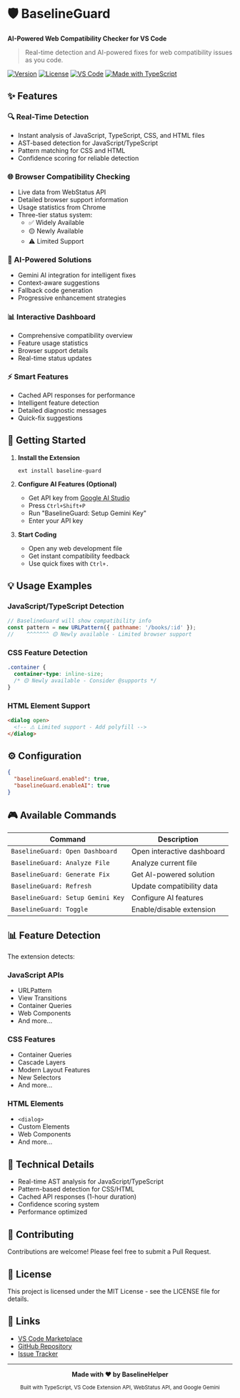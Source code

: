# 🛡️ BaselineGuard

**AI-Powered Web Compatibility Checker for VS Code**

> Real-time detection and AI-powered fixes for web compatibility issues as you code.

[![Version](https://img.shields.io/badge/version-2.0.0-blue.svg)](https://github.com/VPLALITHKISHORE/Extension_sample)
[![License](https://img.shields.io/badge/license-MIT-green.svg)](LICENSE)
[![VS Code](https://img.shields.io/badge/VS%20Code-1.74.0+-007ACC.svg)](https://code.visualstudio.com/)
[![Made with TypeScript](https://img.shields.io/badge/Made%20with-TypeScript-3178C6.svg)](https://www.typescriptlang.org/)

## ✨ Features

### 🔍 Real-Time Detection
- Instant analysis of JavaScript, TypeScript, CSS, and HTML files
- AST-based detection for JavaScript/TypeScript
- Pattern matching for CSS and HTML
- Confidence scoring for reliable detection

### 🌐 Browser Compatibility Checking
- Live data from WebStatus API
- Detailed browser support information
- Usage statistics from Chrome
- Three-tier status system:
  - ✅ Widely Available
  - 🟡 Newly Available
  - ⚠️ Limited Support

### 🤖 AI-Powered Solutions
- Gemini AI integration for intelligent fixes
- Context-aware suggestions
- Fallback code generation
- Progressive enhancement strategies

### 📊 Interactive Dashboard
- Comprehensive compatibility overview
- Feature usage statistics
- Browser support details
- Real-time status updates

### ⚡ Smart Features
- Cached API responses for performance
- Intelligent feature detection
- Detailed diagnostic messages
- Quick-fix suggestions

## 🚀 Getting Started

1. **Install the Extension**
   ```
   ext install baseline-guard
   ```

2. **Configure AI Features (Optional)**
   - Get API key from [Google AI Studio](https://aistudio.google.com/app/apikey)
   - Press `Ctrl+Shift+P`
   - Run "BaselineGuard: Setup Gemini Key"
   - Enter your API key

3. **Start Coding**
   - Open any web development file
   - Get instant compatibility feedback
   - Use quick fixes with `Ctrl+.`

## 💡 Usage Examples

### JavaScript/TypeScript Detection
```javascript
// BaselineGuard will show compatibility info
const pattern = new URLPattern({ pathname: '/books/:id' });
//    ^^^^^^^ 🟡 Newly available - Limited browser support
```

### CSS Feature Detection
```css
.container {
  container-type: inline-size;
  /* 🟡 Newly available - Consider @supports */
}
```

### HTML Element Support
```html
<dialog open>
  <!-- ⚠️ Limited support - Add polyfill -->
</dialog>
```

## ⚙️ Configuration

```json
{
  "baselineGuard.enabled": true,
  "baselineGuard.enableAI": true
}
```

## 🎮 Available Commands

| Command | Description |
|---------|-------------|
| `BaselineGuard: Open Dashboard` | Open interactive dashboard |
| `BaselineGuard: Analyze File` | Analyze current file |
| `BaselineGuard: Generate Fix` | Get AI-powered solution |
| `BaselineGuard: Refresh` | Update compatibility data |
| `BaselineGuard: Setup Gemini Key` | Configure AI features |
| `BaselineGuard: Toggle` | Enable/disable extension |

## 📊 Feature Detection

The extension detects:

### JavaScript APIs
- URLPattern
- View Transitions
- Container Queries
- Web Components
- And more...

### CSS Features
- Container Queries
- Cascade Layers
- Modern Layout Features
- New Selectors
- And more...

### HTML Elements
- `<dialog>`
- Custom Elements
- Web Components
- And more...

## 🔧 Technical Details

- Real-time AST analysis for JavaScript/TypeScript
- Pattern-based detection for CSS/HTML
- Cached API responses (1-hour duration)
- Confidence scoring system
- Performance optimized

## 🤝 Contributing

Contributions are welcome! Please feel free to submit a Pull Request.

## 📝 License

This project is licensed under the MIT License - see the LICENSE file for details.

## 🔗 Links

- [VS Code Marketplace](https://marketplace.visualstudio.com/items?itemName=BaselineHelper.baseline-guard)
- [GitHub Repository](https://github.com/VPLALITHKISHORE/Extension_sample)
- [Issue Tracker](https://github.com/VPLALITHKISHORE/Extension_sample/issues)

---

<p align="center">
  <strong>Made with ❤️ by BaselineHelper</strong>
</p>

<p align="center">
  <sub>Built with TypeScript, VS Code Extension API, WebStatus API, and Google Gemini</sub>
</p>